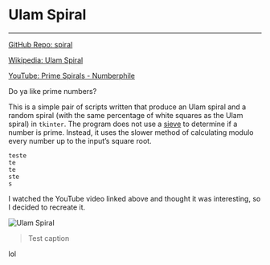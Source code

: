 # Ulam Spiral

---

[GitHub Repo: spiral](https://github.com/khalidelassaad/spiral)

[Wikipedia: Ulam Spiral](https://en.wikipedia.org/wiki/Ulam_spiral)

[YouTube: Prime Spirals - Numberphile](https://www.youtube.com/watch?v=iFuR97YcSLM)

Do ya like prime numbers?

This is a simple pair of scripts written that produce an Ulam spiral and a random spiral (with the same percentage of white squares as the Ulam spiral) in `tkinter`. The program does not use a [sieve](https://en.wikipedia.org/wiki/Sieve_of_Eratosthenes) to determine if a number is prime. Instead, it uses the slower method of calculating modulo every number up to the input’s square root.

```
teste
te
te
ste
s
```

I watched the YouTube video linked above and thought it was interesting, so I decided to recreate it.

![Ulam Spiral](../oldWebsiteContents/pics/ulam_ulamspiral.png)

> Test caption

lol
